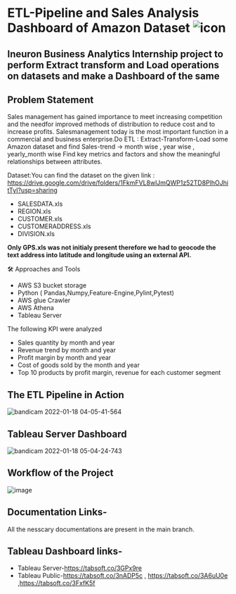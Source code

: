 # ETL-Pipeline and Sales Analysis Dashboard of Amazon Dataset ![icon](https://bit.ly/3A6I0ux)
## **Ineuron Business Analytics Internship project to perform Extract transform and Load operations on datasets and make a Dashboard of the same**

## Problem Statement
Sales management has gained importance to meet increasing competition and the needfor improved methods of distribution to reduce cost and to increase profits. Salesmanagement today is the most important function in a commercial and business enterprise.Do ETL : Extract-Transform-Load some Amazon dataset and find  Sales-trend -> month wise , year wise , yearly_month wise Find key metrics and factors and show the meaningful relationships between attributes.

Dataset:You can find the dataset on the given link : https://drive.google.com/drive/folders/1FkmFVL8wlJmQWP1z52TD8PlhOJhitTyI?usp=sharing </br> 
* SALESDATA.xls
* REGION.xls
* CUSTOMER.xls
* CUSTOMERADDRESS.xls
* DIVISION.xls

**Only GPS.xls was not initialy present therefore we had to geocode the text address into latitude and longitude using an external API.**

🛠️ Approaches and Tools </br>

* AWS S3 bucket storage
* Python ( Pandas,Numpy,Feature-Engine,Pylint,Pytest)
* AWS glue Crawler
* AWS Athena
* Tableau Server

The following KPI were analyzed </br>
* Sales quantity by month and year 
* Revenue trend by month and year 
* Profit margin by month and year 
* Cost of goods sold by the month and year 
* Top 10 products by profit margin, revenue for each customer segment

## The ETL Pipeline in Action
![bandicam 2022-01-18 04-05-41-564](https://user-images.githubusercontent.com/77185203/149845626-321a35c4-5ca8-4b61-b0fc-d7f9a92e0097.gif) </br>

## Tableau Server Dashboard
![bandicam 2022-01-18 05-04-24-743](https://user-images.githubusercontent.com/77185203/149848075-f1ba30fd-c6be-4638-8665-feaa3d117931.gif)




## Workflow of the Project
![image](https://user-images.githubusercontent.com/77185203/149848749-dc168ace-1f58-4517-bba3-169c89f5cec2.png) </br>

## Documentation Links-
All the nesscary documentations are present in the main branch.

## Tableau Dashboard links-
* Tableau  Server-https://tabsoft.co/3GPx9re  
* Tableau Public-https://tabsoft.co/3nADP5c , https://tabsoft.co/3A6uU0e ,https://tabsoft.co/3FxfK5f

